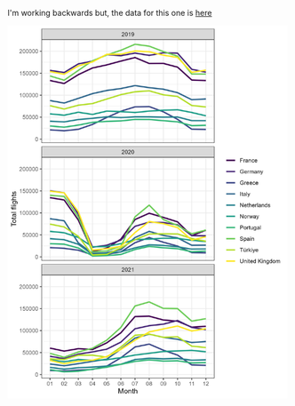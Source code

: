 I'm working backwards but, the data for this one is [here](https://github.com/rfordatascience/tidytuesday/tree/master/data/2022/2022-07-12)

![](flights.png)
